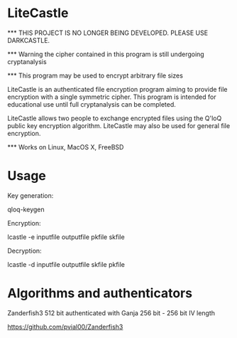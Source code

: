 # LiteCastle

*** THIS PROJECT IS NO LONGER BEING DEVELOPED.  PLEASE USE DARKCASTLE.

*** Warning the cipher contained in this program is still undergoing cryptanalysis

*** This program may be used to encrypt arbitrary file sizes

LiteCastle is an authenticated file encryption program aiming to provide file encryption with a single symmetric cipher.  This program is intended for educational use until full cryptanalysis can be completed.

LiteCastle allows two people to exchange encrypted files using the Q'loQ public key encryption algorithm.  LiteCastle may also be used for general file encryption.

*** Works on Linux, MacOS X, FreeBSD

# Usage

Key generation:

qloq-keygen

Encryption:

lcastle -e inputfile outputfile pkfile skfile

Decryption:

lcastle -d inputfile outputfile skfile pkfile

# Algorithms and authenticators

Zanderfish3 512 bit authenticated with Ganja 256 bit - 256 bit IV length

https://github.com/pvial00/Zanderfish3

